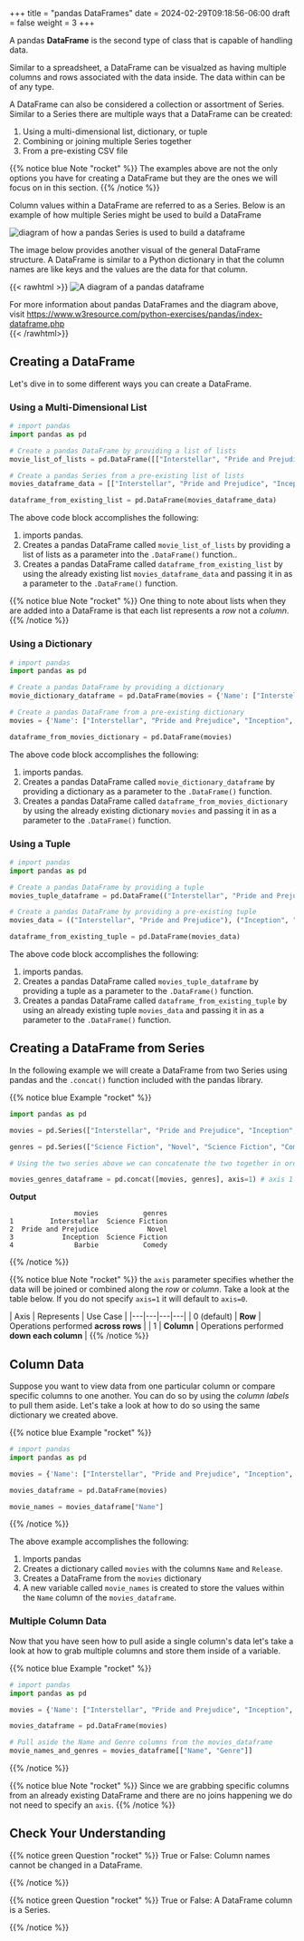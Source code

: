 +++
title = "pandas DataFrames"
date = 2024-02-29T09:18:56-06:00
draft = false
weight = 3
+++

A pandas **DataFrame** is the second type of class that is capable of handling data.

Similar to a spreadsheet, a DataFrame can be visualzed as having multiple columns and rows associated with the data inside. The data within can be of any type.

A DataFrame can also be considered a collection or assortment of Series. Similar to a Series there are multiple ways that a DataFrame can be created:
1. Using a multi-dimensional list, dictionary, or tuple
1. Combining or joining multiple Series together
1. From a pre-existing CSV file

{{% notice blue Note "rocket" %}}
The examples above are not the only options you have for creating a DataFrame but they are the ones we will focus on in this section.
{{% /notice %}}

Column values within a DataFrame are referred to as a Series. Below is an example of how multiple Series might be used to build a DataFrame

![diagram of how a pandas Series is used to build a dataframe](pictures/pandas-series.png?classes=border)

The image below provides another visual of the general DataFrame structure. A DataFrame is similar to a Python dictionary in that the column names are like keys and the values are the data for that column.

{{< rawhtml >}}
<img alt="A diagram of a pandas dataframe" src="pictures/pandas-dataframe.png?classes=border">
<figcaption>
For more information about pandas DataFrames and the diagram above, visit <a href="https://www.w3resource.com/python-exercises/pandas/index-dataframe.php">https://www.w3resource.com/python-exercises/pandas/index-dataframe.php</a>
</figcaption>
{{< /rawhtml>}}

## Creating a DataFrame

Let's dive in to some different ways you can create a DataFrame.

### Using a Multi-Dimensional List

```python {linenos=table}
# import pandas
import pandas as pd

# Create a pandas DataFrame by providing a list of lists
movie_list_of_lists = pd.DataFrame([["Interstellar", "Pride and Prejudice", "Inception", "Barbie"],["Marley & Me", "Two Weeks Notice", "The Guardian", "Bridesmaids"]])

# Create a pandas Series from a pre-existing list of lists
movies_dataframe_data = [["Interstellar", "Pride and Prejudice", "Inception", "Barbie"],["Marley & Me", "The Proposal", "The Guardian", "Bridesmaids"]]

dataframe_from_existing_list = pd.DataFrame(movies_dataframe_data)
```

The above code block accomplishes the following:
1. imports pandas.
1. Creates a pandas DataFrame called `movie_list_of_lists` by providing a list of lists as a parameter into the `.DataFrame()` function..
1. Creates a pandas DataFrame called `dataframe_from_existing_list` by using the already existing list `movies_dataframe_data` and passing it in as a parameter to the `.DataFrame()` function.

{{% notice blue Note "rocket" %}}
One thing to note about lists when they are added into a DataFrame is that each list represents a *row* not a *column*.
{{% /notice %}}

### Using a Dictionary

```python {linenos=table}
# import pandas
import pandas as pd

# Create a pandas DataFrame by providing a dictionary
movie_dictionary_dataframe = pd.DataFrame(movies = {'Name': ["Interstellar", "Pride and Prejudice", "Inception", "Barbie"],'Release': [2014, 2005, 2010, 2003]})

# Create a pandas DataFrame from a pre-existing dictionary
movies = {'Name': ["Interstellar", "Pride and Prejudice", "Inception", "Barbie"],'Release': [2014, 2005, 2010, 2003]}

dataframe_from_movies_dictionary = pd.DataFrame(movies)
```

The above code block accomplishes the following:
1. imports pandas.
1. Creates a pandas DataFrame called `movie_dictionary_dataframe` by providing a dictionary as a parameter to the `.DataFrame()` function.
1. Creates a pandas DataFrame called `dataframe_from_movies_dictionary` by using the already existing dictionary `movies` and passing it in as a parameter to the `.DataFrame()` function.

### Using a Tuple

```python {linenos=table}
# import pandas
import pandas as pd

# Create a pandas DataFrame by providing a tuple
movies_tuple_dataframe = pd.DataFrame(("Interstellar", "Pride and Prejudice"), ("Inception", "Barbie"))

# Create a pandas DataFrame by providing a pre-existing tuple
movies_data = (("Interstellar", "Pride and Prejudice"), ("Inception", "Barbie"))

dataframe_from_existing_tuple = pd.DataFrame(movies_data)
```

The above code block accomplishes the following:
1. imports pandas.
1. Creates a pandas DataFrame called `movies_tuple_dataframe` by providing a tuple as a parameter to the `.DataFrame()` function.
1. Creates a pandas DataFrame called `dataframe_from_existing_tuple` by using an already existing tuple `movies_data` and passing it in as a parameter to the `.DataFrame()` function.

## Creating a DataFrame from Series

In the following example we will create a DataFrame from two Series using pandas and the `.concat()` function included with the pandas library.

{{% notice blue Example "rocket" %}}
```python {linenos=table}
import pandas as pd

movies = pd.Series(["Interstellar", "Pride and Prejudice", "Inception", "Barbie"], index=['1', '2', '3', '4'], name = 'movies')

genres = pd.Series(["Science Fiction", "Novel", "Science Fiction", "Comedy"], index=['1', '2', '3', '4'], name='genres')

# Using the two series above we can concatenate the two together in order to create a DataFrame.

movies_genres_dataframe = pd.concat([movies, genres], axis=1) # axis 1 specifies that the operations will be performed down each column
```

**Output**

```console
                movies           genres
1         Interstellar  Science Fiction
2  Pride and Prejudice            Novel
3            Inception  Science Fiction
4               Barbie           Comedy
```
{{% /notice %}}

{{% notice blue Note "rocket" %}}
the `axis` parameter specifies whether the data will be joined or combined along the *row* or *column*. Take a look at the table below. If you do not specify `axis=1` it will default to `axis=0`.

| Axis | Represents | Use Case |
|---|---|---|---|
| 0 (default) | **Row** | Operations performed **across rows** |
| 1 | **Column** | Operations performed **down each column** |
{{% /notice %}}

## Column Data

Suppose you want to view data from one particular column or compare specific columns to one another. You can do so by using the *column labels* to pull them aside. Let's take a look at how to do so using the same dictionary we created above.

{{% notice blue Example "rocket" %}}
```python
# import pandas
import pandas as pd

movies = {'Name': ["Interstellar", "Pride and Prejudice", "Inception", "Barbie"],'Release': [2014, 2005, 2010, 2003]}

movies_dataframe = pd.DataFrame(movies)

movie_names = movies_dataframe["Name"]
```
{{% /notice %}}

The above example accomplishes the following:

1. Imports pandas
1. Creates a dictionary called `movies` with the columns `Name` and `Release`.
1. Creates a DataFrame from the `movies` dictionary
1. A new variable called `movie_names` is created to store the values within the `Name` column of the `movies_dataframe`.

### Multiple Column Data

Now that you have seen how to pull aside a single column's data let's take a look at how to grab multiple columns and store them inside of a variable.

{{% notice blue Example "rocket" %}}
```python
# import pandas
import pandas as pd

movies = {'Name': ["Interstellar", "Pride and Prejudice", "Inception", "Barbie"],'Release': [2014, 2005, 2010, 2023], 'Genre': ["Science Fiction", "Novel", "Science Fiction", "Comedy"]}

movies_dataframe = pd.DataFrame(movies)

# Pull aside the Name and Genre columns from the movies_dataframe
movie_names_and_genres = movies_dataframe[["Name", "Genre"]]
```
{{% /notice %}}

{{% notice blue Note "rocket" %}}
Since we are grabbing specific columns from an already existing DataFrame and there are no joins happening we do not need to specify an `axis`.
{{% /notice %}}

## Check Your Understanding

{{% notice green Question "rocket" %}}
True or False: Column names cannot be changed in a DataFrame.

<!-- Solution: False -->
{{% /notice %}}

{{% notice green Question "rocket" %}}
True or False: A DataFrame column is a Series.

<!-- Solution: True -->
{{% /notice %}}
